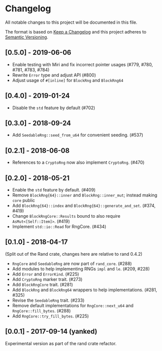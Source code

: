 # Changelog
All notable changes to this project will be documented in this file.

The format is based on [Keep a Changelog](http://keepachangelog.com/en/1.0.0/)
and this project adheres to [Semantic Versioning](https://semver.org/spec/v2.0.0.html).

## [0.5.0] - 2019-06-06
- Enable testing with Miri and fix incorrect pointer usages (#779, #780, #781, #783, #784)
- Rewrite `Error` type and adjust API (#800)
- Adjust usage of `#[inline]` for `BlockRng` and `BlockRng64`

## [0.4.0] - 2019-01-24
- Disable the `std` feature by default (#702)

## [0.3.0] - 2018-09-24
- Add `SeedableRng::seed_from_u64` for convenient seeding. (#537)

## [0.2.1] - 2018-06-08
- References to a `CryptoRng` now also implement `CryptoRng`. (#470)

## [0.2.0] - 2018-05-21
- Enable the `std` feature by default. (#409)
- Remove `BlockRng{64}::inner` and `BlockRng::inner_mut`; instead making `core` public
- Add `BlockRng{64}::index` and `BlockRng{64}::generate_and_set`. (#374, #419)
- Change `BlockRngCore::Results` bound to also require `AsMut<[Self::Item]>`. (#419)
- Implement `std::io::Read` for RngCore. (#434)

## [0.1.0] - 2018-04-17
(Split out of the Rand crate, changes here are relative to rand 0.4.2)
- `RngCore` and `SeedableRng` are now part of `rand_core`. (#288)
- Add modules to help implementing RNGs `impl` and `le`. (#209, #228)
- Add `Error` and `ErrorKind`. (#225)
- Add `CryptoRng` marker trait. (#273)
- Add `BlockRngCore` trait. (#281)
- Add `BlockRng` and `BlockRng64` wrappers to help implementations. (#281, #325)
- Revise the `SeedableRng` trait. (#233)
- Remove default implementations for `RngCore::next_u64` and `RngCore::fill_bytes`. (#288)
- Add `RngCore::try_fill_bytes`. (#225)

## [0.0.1] - 2017-09-14 (yanked)
Experimental version as part of the rand crate refactor.
